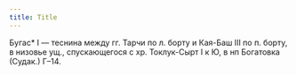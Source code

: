 ```yaml
---
title: Title
---
```


Бугас* I — теснина между гг. Тарчи по л. борту и Кая-Баш III по п. борту, в
низовье ущ., спускающегося с хр. Токлук-Сырт I к Ю, в нп Богатовка (Судак.)
Г–14.

